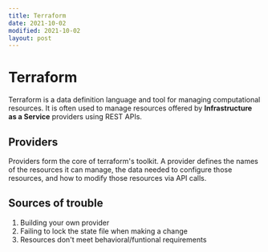 ```yaml
---
title: Terraform
date: 2021-10-02
modified: 2021-10-02
layout: post
---
```


# Terraform

Terraform is a data definition language and tool for managing computational resources. It is often used to manage resources offered by **Infrastructure as a Service** providers using REST APIs.

## Providers

Providers form the core of terraform's toolkit. A provider defines the names of the resources it can manage, the data needed to configure those resources, and how to modify those resources via API calls.

## Sources of trouble

1. Building your own provider
2. Failing to lock the state file when making a change
3. Resources don't meet behavioral/funtional requirements